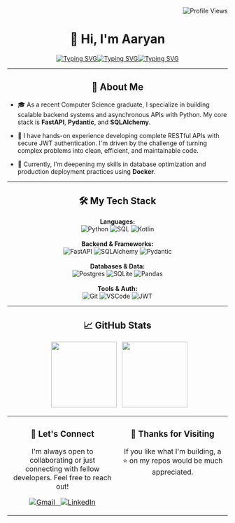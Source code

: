 <div align="center">
<p align="right">
  <img src="https://komarev.com/ghpvc/?username=An-Array&label=Profile%20views&color=0e75b6&style=flat" alt="Profile Views" />
</p>

<h1 align="center">👋 Hi, I'm Aaryan</h1>

<!-- <p align="center">
  <a href="https://github.com/An-Array">
    <img src="https://readme-typing-svg.demolab.com?font=Fira+Code&size=22&pause=1000&color=50C878&center=true&vCenter=true&width=435&lines=Backend+Developer;Python+%7C+FastAPI+%7C+PostgreSQL;Grit.+Growth.+Git." alt="Typing SVG" />
  </a>
</p> -->

<!-- <img src="https://readme-typing-svg.demolab.com?font=Fira+Code&size=22&pause=1000&color=7aa2f7&center=true&vCenter=true&width=435&lines=Python;FastAPI;Grit.+Growth.+Git." alt="Typing SVG" /> -->
<p align="center">
  <a href="https://github.com/An-Array">
    <img src="https://readme-typing-svg.demolab.com?font=Fira+Code&size=22&pause=1000&color=7dcfff;bb9af7;7aa2f7&center=true&vCenter=true&width=140&lines=Python;FastAPI;Building" alt="Typing SVG" /><img src="https://readme-typing-svg.demolab.com?font=Fira+Code&size=22&pause=1000&color=7dcfff;bb9af7;7aa2f7&center=true&vCenter=true&width=145&lines=Backend;SQLAlchemy;Scalable" alt="Typing SVG" /><img src="https://readme-typing-svg.demolab.com?font=Fira+Code&size=22&pause=1000&color=7dcfff;bb9af7;7aa2f7&center=true&vCenter=true&width=140&lines=Developer;Pydantic;Solutions" alt="Typing SVG" />
  </a>
</p>

---

## 🧠 About Me
<div align="left">

- 🎓 As a recent Computer Science graduate, I specialize in building scalable backend systems and asynchronous APIs with Python. My core stack is **FastAPI**, **Pydantic**, and **SQLAlchemy**.

- 🚀 I have hands-on experience developing complete RESTful APIs with secure JWT authentication. I'm driven by the challenge of turning complex problems into clean, efficient, and maintainable code.

- 🌱 Currently, I'm deepening my skills in database optimization and production deployment practices using **Docker**.
</div>

---

## 🛠️ My Tech Stack
<p align="center">
  <strong>Languages:</strong><br>
  <img src="https://img.shields.io/badge/Python-3776AB?style=for-the-badge&logo=python&logoColor=white" alt="Python"/>
  <img src="https://img.shields.io/badge/SQL-005C84?style=for-the-badge&logo=postgresql&logoColor=white" alt="SQL"/>
  <img src="https://img.shields.io/badge/Kotlin-7F52FF?style=for-the-badge&logo=kotlin&logoColor=white" alt="Kotlin"/>
  <br><br>
  <strong>Backend & Frameworks:</strong><br>
  <img src="https://img.shields.io/badge/FastAPI-009688?style=for-the-badge&logo=fastapi&logoColor=white" alt="FastAPI"/>
  <img src="https://img.shields.io/badge/SQLAlchemy-D71F00?style=for-the-badge&logo=sqlalchemy&logoColor=white" alt="SQLAlchemy"/>
  <img src="https://img.shields.io/badge/Pydantic-E92063?style=for-the-badge&logo=pydantic&logoColor=white" alt="Pydantic"/>
  <br><br>
  <strong>Databases & Data:</strong><br>
  <img src="https://img.shields.io/badge/PostgreSQL-316192?style=for-the-badge&logo=postgresql&logoColor=white" alt="Postgres"/>
  <img src="https://img.shields.io/badge/SQLite-07405E?style=for-the-badge&logo=sqlite&logoColor=white" alt="SQLite"/>
  <img src="https://img.shields.io/badge/Pandas-150458?style=for-the-badge&logo=pandas&logoColor=white" alt="Pandas"/>
  <br><br>
  <strong>Tools & Auth:</strong><br>
  <img src="https://img.shields.io/badge/Git-F05032?style=for-the-badge&logo=git&logoColor=white" alt="Git"/>
  <img src="https://img.shields.io/badge/VSCode-007ACC?style=for-the-badge&logo=visualstudiocode&logoColor=white" alt="VSCode"/>
  <img src="https://img.shields.io/badge/JWT-000000?style=for-the-badge&logo=jsonwebtokens&logoColor=white" alt="JWT"/>
</p>


---
<!-- 
## ✨ Featured Projects

<table>
<tr>
<td width="50%">
  <h3 align="center">Project Title 1: RESTful API</h3>
  <div align="center">
    <a href="[LINK_TO_REPO]" target="_blank"><img src="[LINK_TO_PROJECT_IMAGE_OR_GIF]" alt="Project Banner"></a>
    <br>
    <p>
      <a href="[LINK_TO_REPO]" target="_blank">
        <img src="https://img.shields.io/badge/GitHub-100000?style=for-the-badge&logo=github&logoColor=white">
      </a>
      <a href="[LINK_TO_LIVE_DEMO]" target="_blank">
        <img src="https://img.shields.io/badge/Live%20Demo-0077B5?style=for-the-badge&logo=vercel&logoColor=white">
      </a>
    </p>
    <p>
      A fully asynchronous RESTful API for [purpose of the app]. Features secure JWT authentication, Pydantic data validation, and an optimized data layer using SQLAlchemy.
    </p>
    <p align="center">
      <img src="https://img.shields.io/badge/FastAPI-009688?style=flat&logo=fastapi&logoColor=white" alt="FastAPI"/>
      <img src="https://img.shields.io/badge/SQLAlchemy-000000?style=flat&logo=databricks&logoColor=white" alt="SQLAlchemy"/>
      <img src="https://img.shields.io/badge/PostgreSQL-316192?style=flat&logo=postgresql&logoColor=white" alt="PostgreSQL"/>
      <img src="https://img.shields.io/badge/JWT-000000?style=flat&logo=jsonwebtokens&logoColor=white" alt="JWT"/>
    </p>
  </div>
</td>
<td width="50%">
  <h3 align="center">Project Title 2: Data Dashboard</h3>
  <div align="center">
    </div>
</td>
</tr>
</table>

--- -->

## 📈 GitHub Stats
<p align="center">
<!--   <img src="https://github-readme-stats.vercel.app/api?username=An-Array&show_icons=true&theme=tokyonight&hide_border=true&count_private=true&include_all_commits=true" height="150"/> -->
  <img src="https://github-readme-stats.vercel.app/api/top-langs/?username=An-Array&layout=compact&theme=tokyonight&hide_border=true" height="150"/>
  <img src="https://streak-stats.demolab.com/?user=An-Array&theme=tokyonight&hide_border=true" height="150"/>
</p>

<table align="center" border="0" cellpadding="0" cellspacing="0">
  <tr align="center">
    <td width="50%" valign="top">
      <h3>🤝 Let's Connect</h3>
      <p>
        I'm always open to collaborating or just connecting with fellow developers. Feel free to reach out!
      </p>
      <p>
        <a href="mailto:aaryanrm3@gmail.com"><img src="https://img.shields.io/badge/aaryanrm3@gmail.com-D14836?style=for-the-badge&logo=gmail&logoColor=white" alt="Gmail"/>
        &nbsp;
        <a href="https://linkedin.com/in/anarray"><img src="https://img.shields.io/badge/LinkedIn-0077B5?style=for-the-badge&logo=linkedin&logoColor=white" alt="LinkedIn"/></a>
       </p>
    </td>
    <td width="50%" valign="top">
      <h3>🙏 Thanks for Visiting</h3>
        <p>
          If you like what I'm building, a ⭐ on my repos would be much appreciated.
        </p>
    </td>
  </tr>
</table>
